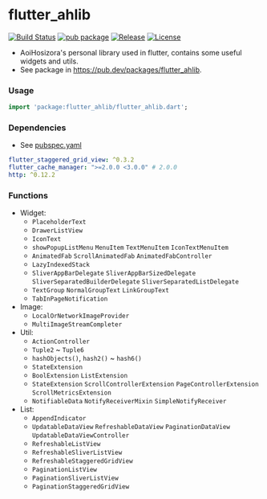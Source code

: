 # flutter_ahlib

[![Build Status](https://travis-ci.com/Aoi-hosizora/flutter_ahlib.svg?branch=master)](https://travis-ci.com/Aoi-hosizora/flutter_ahlib)
[![pub package](https://img.shields.io/pub/v/flutter_ahlib.svg)](https://pub.dev/packages/flutter_ahlib)
[![Release](https://img.shields.io/github/v/release/Aoi-hosizora/flutter_ahlib)](https://github.com/Aoi-hosizora/flutter_ahlib/releases)
[![License](https://img.shields.io/badge/license-mit-blue.svg)](./LICENSE)

+ AoiHosizora's personal library used in flutter, contains some useful widgets and utils.
+ See package in https://pub.dev/packages/flutter_ahlib.

### Usage

```dart
import 'package:flutter_ahlib/flutter_ahlib.dart';
```

### Dependencies

+ See [pubspec.yaml](./pubspec.yaml)

```yaml
flutter_staggered_grid_view: ^0.3.2
flutter_cache_manager: ">=2.0.0 <3.0.0" # 2.0.0
http: ^0.12.2
```

### Functions

+ Widget:
    + `PlaceholderText`
    + `DrawerListView`
    + `IconText`
    + `showPopupListMenu` `MenuItem` `TextMenuItem` `IconTextMenuItem` 
    + `AnimatedFab` `ScrollAnimatedFab` `AnimatedFabController`
    + `LazyIndexedStack`
    + `SliverAppBarDelegate` `SliverAppBarSizedDelegate` `SliverSeparatedBuilderDelegate` `SliverSeparatedListDelegate`
    + `TextGroup` `NormalGroupText` `LinkGroupText`
    + `TabInPageNotification`
+ Image:
    + `LocalOrNetworkImageProvider`
    + `MultiImageStreamCompleter`
+ Util:
    + `ActionController`
    + `Tuple2` ~ `Tuple6`
    + `hashObjects()`, `hash2()` ~ `hash6()`
    + `StateExtension`
    + `BoolExtension` `ListExtension`
    + `StateExtension` `ScrollControllerExtension` `PageControllerExtension` `ScrollMetricsExtension`
    + `NotifiableData` `NotifyReceiverMixin` `SimpleNotifyReceiver`
+ List:
    + `AppendIndicator`
    + `UpdatableDataView` `RefreshableDataView` `PaginationDataView` `UpdatableDataViewController`
    + `RefreshableListView`
    + `RefreshableSliverListView`
    + `RefreshableStaggeredGridView`
    + `PaginationListView`
    + `PaginationSliverListView`
    + `PaginationStaggeredGridView`
